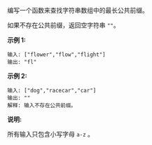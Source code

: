 编写一个函数来查找字符串数组中的最长公共前缀。

如果不存在公共前缀，返回空字符串 ```""```。

**示例 1:**
```
输入: ["flower","flow","flight"]
输出: "fl"
```
**示例 2:**
```
输入: ["dog","racecar","car"]
输出: ""
解释: 输入不存在公共前缀。
```
**说明:**

所有输入只包含小写字母 ```a-z``` 。